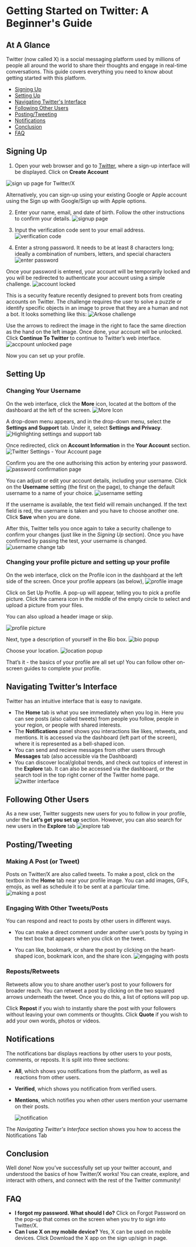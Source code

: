 
# Getting Started on Twitter: A Beginner's Guide

## At A Glance
Twitter (now called X) is a social messaging platform used by millions of people all around the world to share their thoughts and engage in real-time conversations. This guide covers everything you need to know about getting started with this platform.

- [Signing Up](#signing-up)
- [Setting Up](#setting-up)
- [Navigating Twitter's Interface](#navigating-twitter's-interface)
- [Following Other Users](#following-other-users)
- [Posting/Tweeting](#posting/tweeting)
- [Notifications](#notofications)
- [Conclusion](#conclusion)
- [FAQ](#faq)


## Signing Up 

1. Open your web browser and go to [Twitter](twitter.com), where a sign-up interface will be displayed. Click on **Create Account**
   
![sign up page for Twitter/X](https://github.com/jamesalexakande/Twitter-Web-User-Guide/assets/145064527/1ccf6181-b348-47ae-a2c8-e493b5677997)

Alternatively, you can sign-up using your existing Google or Apple account using the Sign up with Google/Sign up with Apple options. 

2. Enter your name, email, and date of birth. Follow the other instructions to confirm your details.
![signup page](https://github.com/jamesalexakande/Twitter-Web-User-Guide/assets/145064527/8b7f751a-0c89-4403-ba0c-b7420fb791b6)

3. Input the verification code sent to your email address.
![verification code](https://github.com/jamesalexakande/Twitter-Web-User-Guide/assets/145064527/745a60cd-07e2-4494-a0ae-215cf1719466)

4. Enter a strong password. It needs to be at least 8 characters long; ideally a combination of numbers, letters, and special characters
![enter password](https://github.com/jamesalexakande/Twitter-Web-User-Guide/assets/145064527/d0d7ec06-1ca5-4a4e-a9e2-780ab83738b4)

Once your password is entered, your account will be temporarily locked and you will be redirected to authenticate your account using a simple challenge. 
![account locked](https://github.com/jamesalexakande/Twitter-Web-User-Guide/assets/145064527/604d98d2-52bb-4f91-b5bc-dff088d74c7b)

This is a security feature recently designed to prevent bots from creating accounts on Twitter. The challenge requires the user to solve a puzzle or identify specific objects in an image to prove that they are a human and not a bot. It looks something like this:
![Arkose challenge](https://github.com/jamesalexakande/Twitter-Web-User-Guide/assets/145064527/f7f16a7c-2fc0-49b4-9209-d5514dbfef13)

Use the arrows to redirect the image in the right to face the same direction as the hand on the left image. Once done, your account will be unlocked. Click **Continue To Twitter** to continue to Twitter’s web interface. 
![accpount unlocked page](https://github.com/jamesalexakande/Twitter-Web-User-Guide/assets/145064527/01eb9e88-a8b2-453f-bcb6-f53ef21ca701)

Now you can set up your profile. 

## Setting Up

### Changing Your Username
On the web interface, click the **More** icon, located at the bottom of the dashboard at the left of the screen.
![More Icon](https://github.com/jamesalexakande/Twitter-Web-User-Guide/assets/145064527/15baf783-3e47-489a-a111-4aee18d04958)

A drop-down menu appears, and in the drop-down menu, select the **Settings and Support** tab. Under it, select **Settings and Privacy**. 
![Highlighting settings and support tab](https://github.com/jamesalexakande/Twitter-Web-User-Guide/assets/145064527/f910e170-9acd-4223-82bb-ba210c3a2b8a)

Once redirected, click on **Account Information** in the **Your Account** section. 
![Twitter Settings - Your Account page](https://github.com/jamesalexakande/Twitter-Web-User-Guide/assets/145064527/ce8125db-6fdf-4965-abe0-73246907f49f)

Confirm you are the one authorising this action by entering your password. 
![password confirmation page](https://github.com/jamesalexakande/Twitter-Web-User-Guide/assets/145064527/86ce7f5b-fdc7-47ba-a63a-3ce3e532606f)

You can adjust or edit your account details, including your username. Click on the **Username** setting (the first on the page), to change the default username to a name of your choice. 
![username setting](https://github.com/jamesalexakande/Twitter-Web-User-Guide/assets/145064527/29fcd761-4273-4e94-bdfb-e598aeacae1c)

If the username is available, the text field will remain unchanged. If the text field is red, the username is taken and you have to choose another one. Click **Save** when you are done. 

After this, Twitter tells you once again to take a security challenge to confirm your changes (just like in the *Signing Up* section). Once you have confirmed by passing the test, your username is changed.
![username change tab](https://github.com/jamesalexakande/Twitter-Web-User-Guide/assets/145064527/33f91c3e-39c0-44ab-9fdf-2a1fef879461)


### Changing your profile picture and setting up your profile 
On the web interface, click on the Profile icon in the dashboard at the left side of the screen. Once your profile appears (as below), 
![profile image](https://github.com/jamesalexakande/Twitter-Web-User-Guide/assets/145064527/40fa1be5-4906-4065-9743-70d44f5d01c2)

Click on Set Up Profile. A pop-up will appear, telling you to pick a profile picture. Click the camera icon in the middle of the empty circle to select and upload a picture from your files.  

You can also upload a header image or skip.

![profile picture](https://github.com/jamesalexakande/Twitter-Web-User-Guide/assets/145064527/fbbb8ec1-8684-4f1d-8463-be213d33eebe)

Next, type a description of yourself in the Bio box. 
![bio popup](https://github.com/jamesalexakande/Twitter-Web-User-Guide/assets/145064527/0a4e179e-1bd3-4ee7-aaed-2db0ac2512bb)

Choose your location.
![location popup](https://github.com/jamesalexakande/Twitter-Web-User-Guide/assets/145064527/0572c7ee-2e84-45a5-9523-7afe42d25797)

That’s it - the basics of your profile are all set up! You can follow other on-screen guides to complete your profile. 


## Navigating Twitter’s Interface

Twitter has an intuitive interface that is easy to navigate. 
- The **Home** tab is what you see immediately when you log in. Here you can see posts (also called tweets) from people you follow, people in your region, or people with shared interests. 
- The **Notifications** panel shows you interactions like likes, retweets, and mentions. It is accessed via the dashboard (left part of the screen), where it is represented as a bell-shaped icon.
- You can send and recieve messages from other users through **Messages** tab (also accessible via the Dashboard)
- You can discover local/global trends, and check out topics of interest in the **Explore** tab. It can also be accessed via the dashboard, or the search tool in the top right corner of the Twitter home page. 
![twitter interface](https://github.com/jamesalexakande/Twitter-Web-User-Guide/assets/145064527/c37d4300-4116-4fb4-996d-f96c5af57c31)

## Following Other Users

As a new user, Twitter suggests new users for you to follow in your profile, under the **Let’s get you set up** section. However, you can also search for new users in the **Explore** tab 
![explore tab](https://github.com/jamesalexakande/Twitter-Web-User-Guide/assets/145064527/1d75e873-a373-4ebc-bd48-61b37798eace)


## Posting/Tweeting 

### Making A Post (or Tweet) 
Posts on Twitter/X are also called tweets. To make a post, click on the textbox in the **Home** tab near your profile image. You can add images, GIFs, emojis, as well as schedule it to be sent at a particular time. 
![making a post](https://github.com/jamesalexakande/Twitter-Web-User-Guide/assets/145064527/91e2f467-69d9-4f73-8ffe-b896c489c762)


### Engaging With Other Tweets/Posts 
You can respond and react to posts by other users in different ways. 

- You can make a direct comment under another user’s posts by typing in the text box that appears when you click on the tweet.

- You can like, bookmark, or share the post by clicking on the heart-shaped icon, bookmark icon, and the share icon.
![engaging with posts](https://github.com/jamesalexakande/Twitter-Web-User-Guide/assets/145064527/10067ccb-1a4c-42e5-bccc-5402a7b05a60)

 
### Reposts/Retweets
Retweets allow you to share another user’s post to your followers for broader reach. 
You can retweet a post by clicking on the two squared arrows underneath the tweet. Once you do this, a list of options will pop up. 

Click **Repost** if you wish to instantly share the post with your followers without leaving your own comments or thoughts.
Click **Quote** if you wish to add your own words, photos or videos. 

## Notifications

The notifications bar displays reactions by other users to your posts, comments, or reposts. It is split into three sections:

- **All**, which shows you notifications from the platform, as well as reactions from other users. 
- **Verified**, which shows you notification from verified users.  
- **Mentions**, which notifies you when other users mention your username on their posts.

  ![notification](https://github.com/jamesalexakande/Twitter-Web-User-Guide/assets/145064527/4aef0a0d-1c53-4871-92bb-75d31ae5bcd2)
  
The *Navigating Twitter's Interface* section shows you how to access the Notifications Tab

  
## Conclusion

Well done! Now you’ve successfully set up your twitter account, and understood the basics of how Twitter/X works! You can create, explore, and interact with others, and connect with the rest of the Twitter community!

## FAQ

- **I forgot my password. What should I do?** Click on Forgot Password on the pop-up that comes on the screen when you try to sign into Twitter/X.
- **Can I use X on my mobile device?** Yes, X can be used on mobile devices. Click Download the X app on the sign up/sign in page. 



